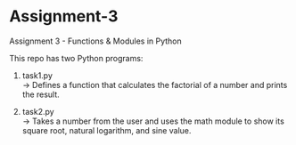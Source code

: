 # Assignment-3

Assignment 3 - Functions & Modules in Python

This repo has two Python programs:

1. task1.py  
   → Defines a function that calculates the factorial of a number and prints the result.

2. task2.py  
   → Takes a number from the user and uses the math module to show its square root, natural logarithm, and sine value.
